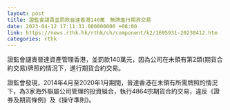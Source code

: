 ```yaml
---
layout: post
title: 證監會譴責並罰款晉達香港140萬　無牌進行期貨交易
date: 2023-04-12 17:11:31.000000000 +08:00
link: https://news.rthk.hk/rthk/ch/component/k2/1695931-20230412.htm
categories: rthk
---
```


證監會譴責晉達資產管理香港，並罰款140萬元，因為公司在未領有第2類(期貨合約交易)牌照的情況下，進行期貨合約交易。

證監會發現，2014年4月至2020年1月期間，晉達香港在未領有所需牌照的情況下，為3家海外聯屬公司管理的投資組合，執行4864宗期貨合約交易，違反《證券及期貨條例》及《操守準則》。
